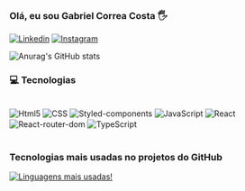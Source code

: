 ### Olá, eu sou Gabriel Correa Costa 🖐️

[![Linkedin](https://img.shields.io/badge/LinkedIn-0077B5?style=for-the-badge&logo=linkedin&logoColor=white)](https://www.linkedin.com/in/gabriel-correa-costa-596986223/)
[![Instagram](https://img.shields.io/badge/Instagram-E4405F?style=for-the-badge&logo=instagram&logoColor=white)](https://www.instagram.com/biellokos2/)

![Anurag's GitHub stats](https://github-readme-stats.vercel.app/api?username=Biellokos2&show_icons=true&theme=radical)

### 💻 Tecnologias

<div style="display: inline_block"><br/>
<img align="center" alt="Html5"  src="https://img.shields.io/badge/HTML5-E34F26?style=for-the-badge&logo=html5&logoColor=white">
<img align="center" alt="CSS"  src="https://img.shields.io/badge/CSS3-1572B6?style=for-the-badge&logo=css3&logoColor=white">
<img align="center" alt="Styled-components"  src="https://img.shields.io/badge/styled--components-DB7093?style=for-the-badge&logo=styled-components&logoColor=white">
<img align="center" alt="JavaScript"  src="https://img.shields.io/badge/JavaScript-323330?style=for-the-badge&logo=javascript&logoColor=F7DF1E">
<img align="center" alt="React"  src="https://img.shields.io/badge/React-20232A?style=for-the-badge&logo=react&logoColor=61DAFB">
<img align="center" alt="React-router-dom"  src="https://img.shields.io/badge/React_Router-CA4245?style=for-the-badge&logo=react-router&logoColor=white">
<img align="center" alt="TypeScript"  src="https://img.shields.io/badge/TypeScript-007ACC?style=for-the-badge&logo=typescript&logoColor=white">

</div></br>

### Tecnologias mais usadas no projetos do GitHub

[![Linguagens mais usadas!](https://github-readme-stats.vercel.app/api/top-langs/?username=Biellokos2&layout=compact_icons=true&theme=radical)](https://github.com/anuraghazra/github-readme-stats)
